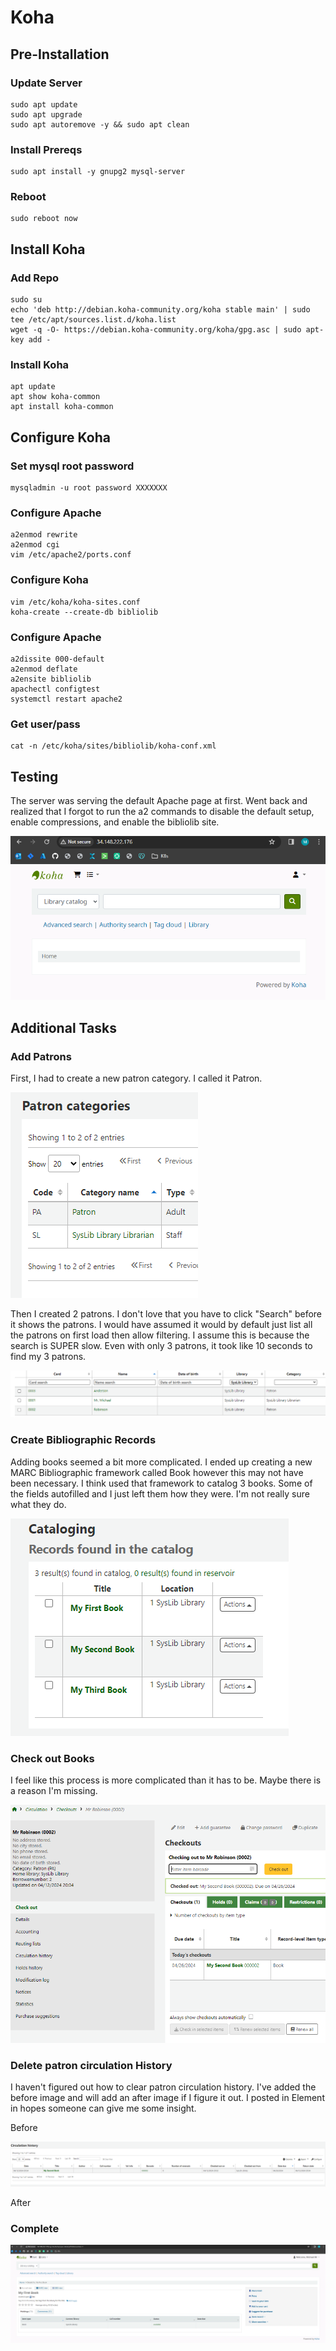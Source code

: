 # Koha

## Pre-Installation

### Update Server

```
sudo apt update
sudo apt upgrade
sudo apt autoremove -y && sudo apt clean
```

### Install Prereqs

```
sudo apt install -y gnupg2 mysql-server
```

### Reboot

```
sudo reboot now
```

## Install Koha

### Add Repo

```
sudo su
echo 'deb http://debian.koha-community.org/koha stable main' | sudo tee /etc/apt/sources.list.d/koha.list
wget -q -O- https://debian.koha-community.org/koha/gpg.asc | sudo apt-key add -
```

### Install Koha

```
apt update
apt show koha-common
apt install koha-common
```

## Configure Koha

### Set mysql root password

```
mysqladmin -u root password XXXXXXX
```

### Configure Apache

```
a2enmod rewrite
a2enmod cgi
vim /etc/apache2/ports.conf
```

### Configure Koha

```
vim /etc/koha/koha-sites.conf
koha-create --create-db bibliolib
```

### Configure Apache

```
a2dissite 000-default
a2enmod deflate
a2ensite bibliolib
apachectl configtest
systemctl restart apache2
```

### Get user/pass

```
cat -n /etc/koha/sites/bibliolib/koha-conf.xml
```

## Testing

The server was serving the default Apache page at first. Went back and realized that I forgot to run the a2 commands to disable the default setup, enable compressions, and enable the bibliolib site.

![Alt text](/img/koha.png)

## Additional Tasks

### Add Patrons

First, I had to create a new patron category. I called it Patron.

![Alt text](/img/categories.png)

Then I created 2 patrons. I don't love that you have to click "Search" before it shows the patrons. I would have assumed it would by default just list all the patrons on first load then allow filtering. I assume this is because the search is SUPER slow. Even with only 3 patrons, it took like 10 seconds to find my 3 patrons.

![Alt text](/img/patrons.png)

### Create Bibliographic Records

Adding books seemed a bit more complicated. I ended up creating a new MARC Bibliographic framework called Book however this may not have been necessary. I think used that framework to catalog 3 books. Some of the fields autofilled and I just left them how they were. I'm not really sure what they do.

![Alt text](/img/books.png)

### Check out Books
I feel like this process is more complicated than it has to be. Maybe there is a reason I'm missing.

![Alt text](/img/checkout.png)

### Delete patron circulation History

I haven't figured out how to clear patron circulation history. I've added the before image and will add an after image if I figure it out. I posted in Element in hopes someone can give me some insight.

Before

![Alt text](/img/before.png)

After

<PLACE HOLDER>

### Complete

![Alt text](/img/complete.png)